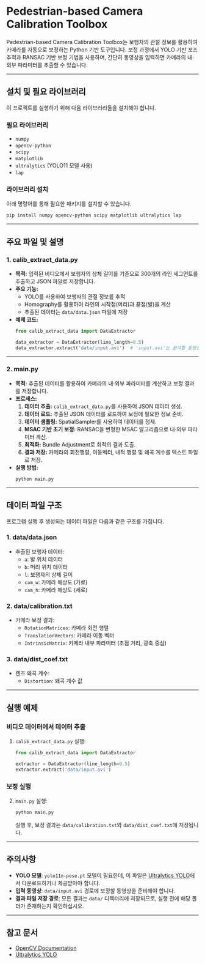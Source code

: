 # Pedestrian-based Camera Calibration Toolbox

Pedestrian-based Camera Calibration Toolbox는 보행자의 관절 정보를 활용하여 카메라를 자동으로 보정하는 Python 기반 도구입니다. 보정 과정에서 YOLO 기반 포즈 추적과 RANSAC 기반 보정 기법을 사용하며, 간단히 동영상을 입력하면 카메라의 내·외부 파라미터를 추출할 수 있습니다.

---

## 설치 및 필요 라이브러리

이 프로젝트를 실행하기 위해 다음 라이브러리들을 설치해야 합니다.

### **필요 라이브러리**
- `numpy`
- `opencv-python`
- `scipy`
- `matplotlib`
- `ultralytics` (YOLO11 모델 사용)
- `lap`

### **라이브러리 설치**
아래 명령어를 통해 필요한 패키지를 설치할 수 있습니다.
```bash
pip install numpy opencv-python scipy matplotlib ultralytics lap
```

---

## 주요 파일 및 설명

### **1. calib_extract_data.py**
- **목적:** 입력된 비디오에서 보행자의 상체 길이를 기준으로 300개의 라인 세그먼트를 추출하고 JSON 파일로 저장합니다.
- **주요 기능:**
  - YOLO를 사용하여 보행자의 관절 정보를 추적
  - Homography를 활용하여 라인의 시작점(머리)과 끝점(발)을 계산
  - 추출된 데이터는 `data/data.json` 파일에 저장
- **예제 코드:**
  ```python
  from calib_extract_data import DataExtractor

  data_extractor = DataExtractor(line_length=0.5)
  data_extractor.extract('data/input.avi')  # 'input.avi'는 분석할 동영상
  ```

---

### **2. main.py**
- **목적:** 추출된 데이터를 활용하여 카메라의 내·외부 파라미터를 계산하고 보정 결과를 저장합니다.
- **프로세스:**
  1. **데이터 추출:** `calib_extract_data.py`를 사용하여 JSON 데이터 생성.
  2. **데이터 로드:** 추출된 JSON 데이터를 로드하여 보정에 필요한 정보 준비.
  3. **데이터 샘플링:** SpatialSampler를 사용하여 데이터를 정제.
  4. **MSAC 기반 초기 보정:** RANSAC을 변형한 MSAC 알고리즘으로 내·외부 파라미터 계산.
  5. **최적화:** Bundle Adjustment로 최적의 결과 도출.
  6. **결과 저장:** 카메라의 회전행렬, 이동벡터, 내적 행렬 및 왜곡 계수를 텍스트 파일로 저장.
- **실행 방법:**
  ```bash
  python main.py
  ```

---

## 데이터 파일 구조
프로그램 실행 후 생성되는 데이터 파일은 다음과 같은 구조를 가집니다.

### **1. data/data.json**
- 추출된 보행자 데이터:
  - `a`: 발 위치 데이터
  - `b`: 머리 위치 데이터
  - `l`: 보행자의 상체 길이
  - `cam_w`: 카메라 해상도 (가로)
  - `cam_h`: 카메라 해상도 (세로)

### **2. data/calibration.txt**
- 카메라 보정 결과:
  - `RotationMatrices`: 카메라 회전 행렬
  - `TranslationVectors`: 카메라 이동 벡터
  - `IntrinsicMatrix`: 카메라 내부 파라미터 (초점 거리, 광축 중심)

### **3. data/dist_coef.txt**
- 렌즈 왜곡 계수:
  - `Distortion`: 왜곡 계수 값

---

## 실행 예제

### **비디오 데이터에서 데이터 추출**
1. `calib_extract_data.py` 실행:
   ```python
   from calib_extract_data import DataExtractor

   extractor = DataExtractor(line_length=0.5)
   extractor.extract('data/input.avi')
   ```

### **보정 실행**
2. `main.py` 실행:
   ```bash
   python main.py
   ```
   실행 후, 보정 결과는 `data/calibration.txt`와 `data/dist_coef.txt`에 저장됩니다.

---

## 주의사항
- **YOLO 모델**: `yolo11n-pose.pt` 모델이 필요한데, 이 파일은 [Ultralytics YOLO](https://github.com/ultralytics/ultralytics)에서 다운로드하거나 제공받아야 합니다.
- **입력 동영상**: `data/input.avi` 경로에 보정할 동영상을 준비해야 합니다.
- **결과 파일 저장 경로**: 모든 결과는 `data/` 디렉터리에 저장되므로, 실행 전에 해당 폴더가 존재하는지 확인하십시오.

---

## 참고 문서
- [OpenCV Documentation](https://docs.opencv.org/)
- [Ultralytics YOLO](https://github.com/ultralytics/ultralytics)